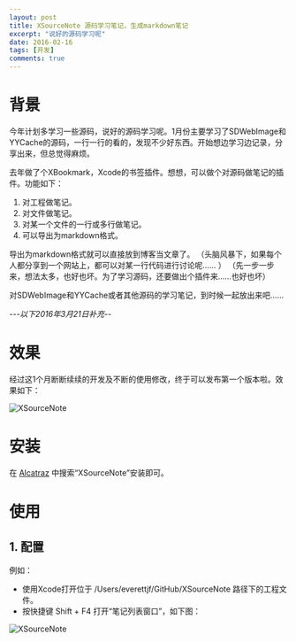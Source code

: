 ```yaml
---
layout: post
title: XSourceNote 源码学习笔记，生成markdown笔记
excerpt: "说好的源码学习呢"
date: 2016-02-16
tags: [开发]
comments: true
---
```


# 背景

今年计划多学习一些源码，说好的源码学习呢。1月份主要学习了SDWebImage和YYCache的源码，一行一行的看的，发现不少好东西。开始想边学习边记录，分享出来，但总觉得麻烦。

去年做了个XBookmark，Xcode的书签插件。想想，可以做个对源码做笔记的插件。功能如下：

1. 对工程做笔记。
2. 对文件做笔记。
3. 对某一个文件的一行或多行做笔记。
4. 可以导出为markdown格式。

导出为markdown格式就可以直接放到博客当文章了。
（头脑风暴下，如果每个人都分享到一个网站上，都可以对某一行代码进行讨论呢…… ）
（先一步一步来，想法太多，也好也坏。为了学习源码，还要做出个插件来……也好也坏）

对SDWebImage和YYCache或者其他源码的学习笔记，到时候一起放出来吧……


*---以下2016年3月21日补充--*

# 效果

经过这1个月断断续续的开发及不断的使用修改，终于可以发布第一个版本啦。效果如下：

![XSourceNote](http://everettjf.github.io/stuff/xsourcenote/project-whole.png)




# 安装

在 [Alcatraz](http://alcatraz.io) 中搜索“XSourceNote”安装即可。



# 使用

## 1. 配置
例如：

 - 使用Xcode打开位于 /Users/everettjf/GitHub/XSourceNote 路径下的工程文件。
 - 按快捷键 Shift + F4 打开“笔记列表窗口”，如下图：

 ![XSourceNote](http://everettjf.github.io/stuff/xsourcenote/project-whole.png)





